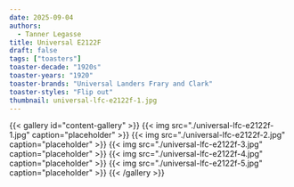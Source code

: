 ```yaml
---
date: 2025-09-04
authors:
  - Tanner Legasse
title: Universal E2122F
draft: false
tags: ["toasters"]
toaster-decade: "1920s"
toaster-years: "1920"
toaster-brands: "Universal Landers Frary and Clark"
toaster-styles: "Flip out"
thumbnail: universal-lfc-e2122f-1.jpg
---
```

{{< gallery id="content-gallery" >}}
  {{< img src="./universal-lfc-e2122f-1.jpg" caption="placeholder" >}}
  {{< img src="./universal-lfc-e2122f-2.jpg" caption="placeholder" >}}
  {{< img src="./universal-lfc-e2122f-3.jpg" caption="placeholder" >}}
  {{< img src="./universal-lfc-e2122f-4.jpg" caption="placeholder" >}}
  {{< img src="./universal-lfc-e2122f-5.jpg" caption="placeholder" >}}
{{< /gallery >}}
